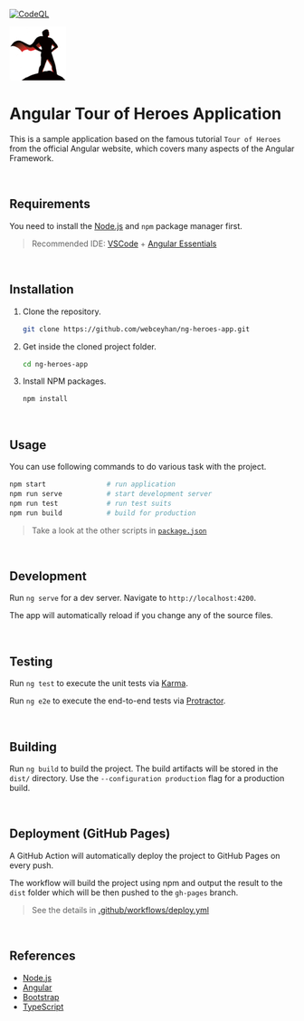 <!-- AUTOMATION BADGES -->

[![CodeQL](https://github.com/webceyhan/ng-heroes-app/actions/workflows/github-code-scanning/codeql/badge.svg)](https://github.com/webceyhan/ng-heroes-app/actions/workflows/github-code-scanning/codeql)

<!-- LOGO (OPTIONAL) -->
<img src="./src/assets/hero.png" width="100px">

<!-- HEADER ///////////////////////////////////////////////////////////// -->

# Angular Tour of Heroes Application

This is a sample application based on the famous tutorial `Tour of Heroes` from the official Angular website, which covers many aspects of the Angular Framework.

<br>
<!-- REQUIREMENTS /////////////////////////////////////////////////////// -->

## Requirements

You need to install the [Node.js](https://nodejs.dev/)
and `npm` package manager first.

> Recommended IDE:
> [VSCode](https://code.visualstudio.com/) + [Angular Essentials](https://marketplace.visualstudio.com/items?itemName=johnpapa.angular-essentials)

<br>
<!-- INSTALLATION //////////////////////////////////////////////////////// -->

## Installation

1. Clone the repository.
    ```sh
    git clone https://github.com/webceyhan/ng-heroes-app.git
    ```
2. Get inside the cloned project folder.
    ```sh
    cd ng-heroes-app
    ```
3. Install NPM packages.
    ```sh
    npm install
    ```

<br>
<!-- USAGE /////////////////////////////////////////////////////////////// -->

## Usage

You can use following commands to do various task with the project.

```sh
npm start               # run application
npm run serve           # start development server
npm run test            # run test suits
npm run build           # build for production
```

> Take a look at the other scripts in [`package.json`](./package.json)

<br>
<!-- DEVELOPMENT ///////////////////////////////////////////////////////// -->

## Development

Run `ng serve` for a dev server.
Navigate to `http://localhost:4200`.

The app will automatically reload if you change any of the source files.

<br>
<!-- TESTING ///////////////////////////////////////////////////////////// -->

## Testing

Run `ng test` to execute the unit tests via [Karma](https://karma-runner.github.io).

Run `ng e2e` to execute the end-to-end tests via [Protractor](http://www.protractortest.org/).

<br>
<!-- BUILDING //////////////////////////////////////////////////////////// -->

## Building

Run `ng build` to build the project.
The build artifacts will be stored in the `dist/` directory.
Use the `--configuration production` flag for a production build.

<br>
<!-- DEPLOYMENT ////////////////////////////////////////////////////////// -->

## Deployment (GitHub Pages)

A GitHub Action will automatically deploy the project to GitHub Pages on every push.

The workflow will build the project using npm and output the result to the `dist` folder which will be then pushed to the `gh-pages` branch.

> See the details in [.github/workflows/deploy.yml](./.github/workflows/deploy.yml)

<br>
<!-- REFERENCES ////////////////////////////////////////////////////////// -->

## References

-   [Node.js](https://nodejs.dev/)
-   [Angular](https://angular.io/)
-   [Bootstrap](https://getbootstrap.com)
-   [TypeScript](https://www.typescriptlang.org)
